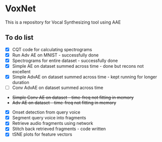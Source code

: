 # VoxNet
This is a repository for Vocal Synthesizing tool using AAE

## To do list
- [X] CQT code for calculating spectrograms
- [X] Run Adv AE on MNIST - successfully done
- [X] Spectrograms for entire dataset - successfully done
- [X] Simple AE on dataset summed across time - done but recons not excellent
- [X] Simple AdvAE on dataset summed across time - kept running for longer duration
- [ ] Conv AdvAE on dataset summed across time
- ~~Simple Conv AE on dataset - time-freq not fitting in memory~~
- ~~Adv AE on dataset - time-freq not fitting in memory~~
- [X] Onset detection from query voice 
- [X] Segment query voice into fragments
- [X] Retrieve audio fragments using network
- [X] Stitch back retrieved fragments - code written
- [X] tSNE plots for feature vectors

